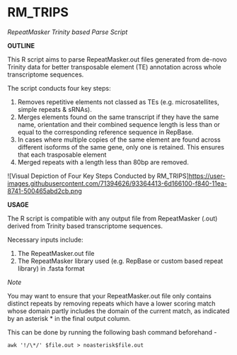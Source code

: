 # RM_TRIPS
*RepeatMasker Trinity based Parse Script*

**OUTLINE**

This R script aims to parse RepeatMasker.out files generated from de-novo Trinity data for better transposable element (TE) annotation across whole transcriptome sequences.


The script conducts four key steps:

1) Removes repetitive elements not classed as TEs (e.g. microsatellites, simple repeats & sRNAs).
2) Merges elements found on the same transcript if they have the same name, orientation and their combined sequence length is less than or equal to the corresponding reference sequence in RepBase.
3) In cases where multiple copies of the same element are found across different isoforms of the same gene, only one is retained. This ensures that each trasposable element 
4) Merged repeats with a length less than 80bp are removed. 

![Visual Depiction of Four Key Steps Conducted by RM_TRIPS]https://user-images.githubusercontent.com/71394626/93364413-6d166100-f840-11ea-8741-500465abd2cb.png

**USAGE**

The R script is compatible with any output file from RepeatMasker (.out) derived from Trinity based transcriptome sequences. 

Necessary inputs include:
1) The RepeatMasker.out file
2) The RepeatMasker library used (e.g. RepBase or custom based repeat library) in .fasta format

*Note*

You may want to ensure that your RepeatMasker.out file only contains distinct repeats by removing repeats which have a lower scoring match whose domain partly includes the domain of the current match, as indicated by an asterisk * in the final output column. 

This can be done by running the following bash command beforehand -

```
awk '!/\*/' $file.out > noasterisk$file.out
```
